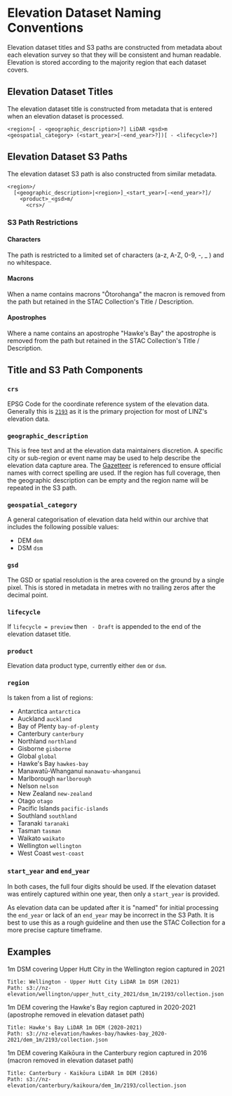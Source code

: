 # Elevation Dataset Naming Conventions

Elevation dataset titles and S3 paths are constructed from metadata about each elevation survey so that they will be consistent and human readable. Elevation is stored according to the majority region that each dataset covers.

## Elevation Dataset Titles

The elevation dataset title is constructed from metadata that is entered when an elevation dataset is processed.

```
<region>[ - <geographic_description>?] LiDAR <gsd>m <geospatial_category> (<start_year>[-<end_year>?])[ - <lifecycle>?]
```

## Elevation Dataset S3 Paths

The elevation dataset S3 path is also constructed from similar metadata.

```
<region>/
  [<geographic_description>|<region>]_<start_year>[-<end_year>?]/
    <product>_<gsd>m/
      <crs>/
```

### S3 Path Restrictions

#### Characters

The path is restricted to a limited set of characters (a-z, A-Z, 0-9, -, \_ ) and no whitespace.

#### Macrons

When a name contains macrons "Ōtorohanga" the macron is removed from the path but retained in the STAC Collection's Title / Description.

#### Apostrophes

Where a name contains an apostrophe "Hawke's Bay" the apostrophe is removed from the path but retained in the STAC Collection's Title / Description.

## Title and S3 Path Components

### `crs`

EPSG Code for the coordinate reference system of the elevation data. Generally this is [`2193`](https://epsg.io/2193) as it is the primary projection for most of LINZ's elevation data.

### `geographic_description`

This is free text and at the elevation data maintainers discretion. A specific city or sub-region or event name may be used to help describe the elevation data capture area. The [Gazetteer](https://gazetteer.linz.govt.nz/) is referenced to ensure official names with correct spelling are used. If the region has full coverage, then the geographic description can be empty and the region name will be repeated in the S3 path.

### `geospatial_category`

A general categorisation of elevation data held within our archive that includes the following possible values:

- DEM `dem`
- DSM `dsm`

### `gsd`

The GSD or spatial resolution is the area covered on the ground by a single pixel. This is stored in metadata in metres with no trailing zeros after the decimal point.

### `lifecycle`

If `lifecycle = preview` then ` - Draft` is appended to the end of the elevation dataset title. 

### `product`

Elevation data product type, currently either `dem` or `dsm`.

### `region`

Is taken from a list of regions:

- Antarctica `antarctica`
- Auckland `auckland`
- Bay of Plenty `bay-of-plenty`
- Canterbury `canterbury`
- Northland `northland`
- Gisborne `gisborne`
- Global `global`
- Hawke's Bay `hawkes-bay`
- Manawatū-Whanganui `manawatu-whanganui`
- Marlborough `marlborough`
- Nelson `nelson`
- New Zealand `new-zealand`
- Otago `otago`
- Pacific Islands `pacific-islands`
- Southland `southland`
- Taranaki `taranaki`
- Tasman `tasman`
- Waikato `waikato`
- Wellington `wellington`
- West Coast `west-coast`

### `start_year` and `end_year`

In both cases, the full four digits should be used. If the elevation dataset was entirely captured within one year, then only a `start_year` is provided.

As elevation data can be updated after it is "named" for initial processing the `end_year` or lack of an `end_year` may be incorrect in the S3 Path. It is best to use this as a rough guideline and then use the STAC Collection for a more precise capture timeframe.

## Examples

1m DSM covering Upper Hutt City in the Wellington region captured in 2021

```
Title: Wellington - Upper Hutt City LiDAR 1m DSM (2021)
Path: s3://nz-elevation/wellington/upper_hutt_city_2021/dsm_1m/2193/collection.json
```

1m DEM covering the Hawke's Bay region captured in 2020-2021 (apostrophe removed in elevation dataset path)

```
Title: Hawke's Bay LiDAR 1m DEM (2020-2021)
Path: s3://nz-elevation/hawkes-bay/hawkes-bay_2020-2021/dem_1m/2193/collection.json
```

1m DEM covering Kaikōura in the Canterbury region captured in 2016 (macron removed in elevation dataset path)

```
Title: Canterbury - Kaikōura LiDAR 1m DEM (2016)
Path: s3://nz-elevation/canterbury/kaikoura/dem_1m/2193/collection.json
```
